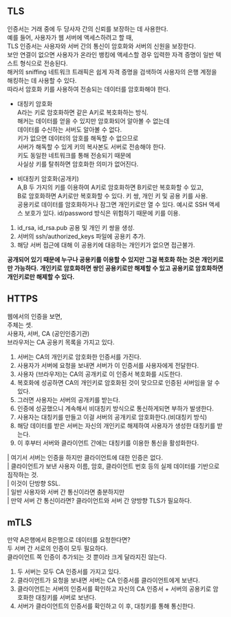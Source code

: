 ## TLS

인증서는 거래 중에 두 당사자 간의 신뢰를 보장하는 데 사용한다.  
예를 들어, 사용자가 웹 서버에 액세스하려고 할 때,  
TLS 인증서는 사용자와 서버 간의 통신이 암호화와 서버의 신원을 보장한다.  
보안 연결이 없으면 사용자가 온라인 뱅킹에 액세스할 경우 입력한 자격 증명이 일반 텍스트 형식으로 전송된다.  
해커의 sniffing 네트워크 트래픽은 쉽게 자격 증명을 검색하여 사용자의 은행 계정을 해킹하는 데 사용할 수 있다.  
따라서 암호화 키를 사용하여 전송되는 데이터를 암호화해야 한다.    

- 대칭키 암호화  
A라는 키로 암호화하면 같은 A키로 복호화하는 방식.  
해커는 데이터를 얻을 수 있지만 암호화되어 알아볼 수 없는데  
데이터를 수신하는 서버도 알아볼 수 없다.  
키가 없으면 데이터의 암호를 해독할 수 없으므로  
서버가 해독할 수 있게 키의 복사본도 서버로 전송해야 한다.  
키도 동일한 네트워크를 통해 전송되기 때문에  
사실상 키를 탈취하면 암호화한 의미가 없어진다.

- 비대칭키 암호화(공개키)  
A,B 두 가지의 키를 이용하여 A키로 암호화하면 B키로만 복호화할 수 있고,  
B로 암호화하면 A키로만 복호화할 수 있다.
키 쌍, 개인 키 및 공용 키를 사용.  
공용키로 데이터를 암호화하거나 잠그면 개인키로만 열 수 있다.
예시로 SSH 액세스 보호가 있다.
id/password 방식은 위험하기 때문에 키를 이용.  
1. id_rsa, id_rsa.pub 공용 및 개인 키 쌍을 생성.  
2. 서버의 ssh/authorized_keys 파일에 공용키 추가.  
3. 해당 서버 접근에 대해 이 공용키에 대응하는 개인키가 없으면 접근불가.  

**공개되어 있기 때문에 누구나 공용키를 이용할 수 있지만 그걸 복호화 하는 것은 개인키로만 가능하다.**
**개인키로 암호화하면 쌍인 공용키로만 해제할 수 있고 공용키로 암호화하면 개인키로만 해제할 수 있다.**

## HTTPS
웹에서의 인증을 보면,  
주체는 셋.  
사용자, 서버, CA (공인인증기관)  
브라우저는 CA 공용키 목록을 가지고 있다.    

1. 서버는 CA의 개인키로 암호화한 인증서를 가진다.  
2. 사용자가 서버에 요청을 보내면 서버가 이 인증서를 사용자에게 전달한다.  
3. 사용자 (브라우저)는 CA의 공개키로 이 인증서 복호화를 시도한다.  
4. 복호화에 성공하면 CA의 개인키로 암호화된 것이 맞으므로 인증된 서버임을 알 수 있다.  
5. 그러면 사용자는 서버의 공개키를 받는다.  
6. 인증에 성공했으니 계속해서 비대칭키 방식으로 통신하게되면 부하가 발생한다.  
7. 사용자는 대칭키를 만들고 이걸 서버의 공개키로 암호화한다.(비대칭키 방식)  
8. 해당 데이터를 받은 서버는 자신의 개인키로 해제하여 사용자가 생성한 대칭키를 받는다.  
9. 이 후부터 서버와 클라이언트 간에는 대칭키를 이용한 통신을 활성화한다.    

| 여기서 서버는 인증을 하지만 클라이언트에 대한 인증은 없다.  
| 클라이언트가 보낸 사용자 이름, 암호, 클라이언트 번호 등의 실제 데이터를 기반으로 짐작하는 것.  
| 이것이 단방향 SSL.  
| 일반 사용자와 서버 간 통신이라면 충분하지만  
| 만약 서버 간 통신이라면? 클라이언트와 서버 간 양방향 TLS가 필요하다.    

## mTLS
만약 A은행에서 B은행으로 데이터를 요청한다면?  
두 서버 간 서로의 인증이 모두 필요하다.  
클라이언트 쪽 인증이 추가되는 것 뿐이라 크게 달라지진 않는다.    

1. 두 서버는 모두 CA 인증서를 가지고 있다.
2. 클라이언트가 요청을 보내면 서버는 CA 인증서를 클라이언트에게 보낸다.  
3. 클라이언트는 서버의 인증서를 확인하고 자신의 CA 인증서 + 서버의 공용키로 암호화한 대칭키를 서버로 보낸다.  
4. 서버가 클라이언트의 인증서를 확인하고 이 후, 대칭키를 통해 통신한다.  

